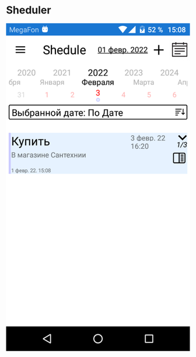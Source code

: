 # Sheduler
![Image alt](https://github.com/ClioBro/Sheduler/blob/master/art/Screenshot_20220201-150837.png)
